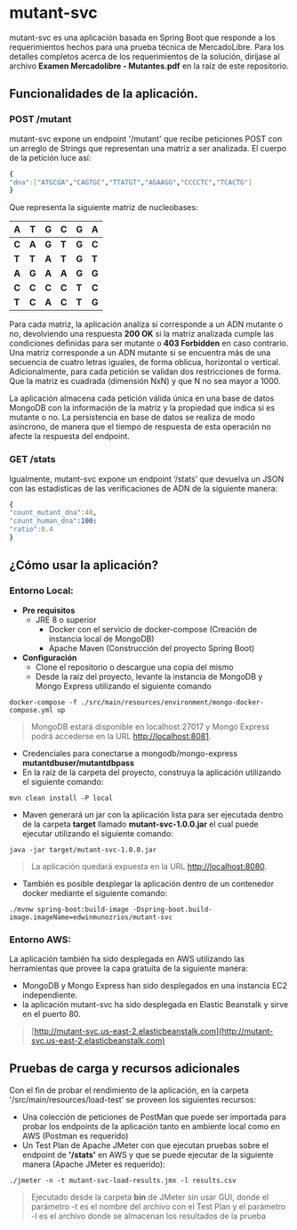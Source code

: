 # mutant-svc  
mutant-svc es una aplicación basada en Spring Boot que responde a los requerimientos hechos para una prueba técnica de MercadoLibre. Para los detalles completos acerca de los requerimientos de la solución, diríjase al archivo **Examen Mercadolibre  - Mutantes.pdf** en la raíz de este repositorio.  

## Funcionalidades de la aplicación.  
### POST /mutant
mutant-svc expone un endpoint '/mutant' que recibe peticiones POST con un arreglo de Strings que representan una matriz a ser analizada. El cuerpo de la petición luce así: 
```yaml
{
"dna":["ATGCGA","CAGTGC","TTATGT","AGAAGG","CCCCTC","TCACTG"]
}
```
 
Que representa la siguiente matriz de nucleobases:

| **A** | **T** | **G** | **C** | **G** | **A** |
| - | - | - | - | - | - |
| **C** | **A** | **G** | **T** | **G** | **C** |
| **T** | **T** | **A** | **T** | **G** | **T** |
| **A** | **G** | **A** | **A** | **G** | **G** |
| **C** | **C** | **C** | **C** | **T** | **C** |
| **T** | **C** | **A** | **C** | **T** | **G** |

Para cada matriz, la aplicación analiza si corresponde a un ADN mutante o no, devolviendo una respuesta **200 OK** si la matriz analizada cumple las condiciones definidas para ser mutante o **403 Forbidden** en caso contrario. Una matriz corresponde a un ADN mutante si se encuentra más de una secuencia de cuatro letras iguales, de forma oblicua, horizontal o vertical.  
Adicionalmente, para cada petición se validan dos restricciones de forma. Que la matriz es cuadrada (dimensión NxN) y que N no sea mayor a 1000.  

La aplicación almacena cada petición válida única en una base de datos MongoDB con la información de la matriz y la propiedad que indica si es mutante o no. La persistencia en base de datos se realiza de modo asíncrono, de manera que el tiempo de respuesta de esta operación no afecte la respuesta del endpoint.  

### GET /stats
Igualmente, mutant-svc expone un endpoint ‘/stats’ que devuelva un JSON con las estadísticas de las verificaciones de ADN de la siguiente manera:
```yaml
{
"count_mutant_dna":40, 
"count_human_dna":100: 
"ratio":0.4
}
```

## ¿Cómo usar la aplicación?  
### Entorno Local:  
* **Pre requisitos**  
	* JRE 8 o superior
		* Docker con el servicio de docker-compose (Creación de instancia local de MongoDB)
		* Apache Maven (Construcción del proyecto Spring Boot)
* **Configuración**
	* Clone el repositorio o descargue una copia del mismo
	* Desde la raíz del proyecto, levante la instancia de MongoDB y Mongo Express utilizando el siguiente comando
``` console 
docker-compose -f ./src/main/resources/environment/mongo-docker-compose.yml up
```

>MongoDB estará disponible en localhost:27017 y Mongo Express podrá accederse en la URL [http://localhost:8081](http://localhost:8081). 
* Credenciales para conectarse a mongodb/mongo-express **mutantdbuser/mutantdbpass**
* En la raíz de la carpeta del proyecto, construya la aplicación utilizando el siguiente comando:  
``` console 
mvn clean install -P local
```
* Maven generará un jar con la aplicación lista para ser ejecutada dentro de la carpeta **target** llamado **mutant-svc-1.0.0.jar** el cual puede ejecutar utilizando el siguiente comando:
``` console
java -jar target/mutant-svc-1.0.0.jar
```
> La aplicación quedará expuesta en la URL [http://localhost:8080](http://localhost:8080).
* También es posible desplegar la aplicación dentro de un contenedor docker mediante el siguiente comando:
``` console
./mvnw spring-boot:build-image -Dspring-boot.build-image.imageName=edwinmunozrios/mutant-svc
```

### Entorno AWS:
La aplicación también ha sido desplegada en AWS utilizando las herramientas que provee la capa gratuita de la siguiente manera:
* MongoDB y Mongo Express han sido desplegados en una instancia EC2 independiente.  
* la aplicación mutant-svc ha sido desplegada en Elastic Beanstalk y sirve en el puerto 80.  
> [http://mutant-svc.us-east-2.elasticbeanstalk.com](http://mutant-svc.us-east-2.elasticbeanstalk.com)

## Pruebas de carga y recursos adicionales  
Con el fin de probar el rendimiento de la aplicación, en la carpeta '/src/main/resources/load-test' se proveen los siguientes recursos:  
* Una colección de peticiones de PostMan que puede ser importada para probar los endpoints de la aplicación tanto en ambiente local como en AWS (Postman es requerido)
* Un Test Plan de Apache JMeter con que ejecutan pruebas sobre el endpoint de **'/stats'** en AWS y que se puede ejecutar de la siguiente manera (Apache JMeter es requerido):
``` console 
./jmeter -n -t mutant-svc-load-results.jmx -l results.csv
```
> Ejecutado desde la carpeta **bin** de JMeter sin usar GUI, donde el parámetro -t es el nombre del archivo con el Test Plan y el parámetro -l es el archivo donde se almacenan los resultados de la prueba

